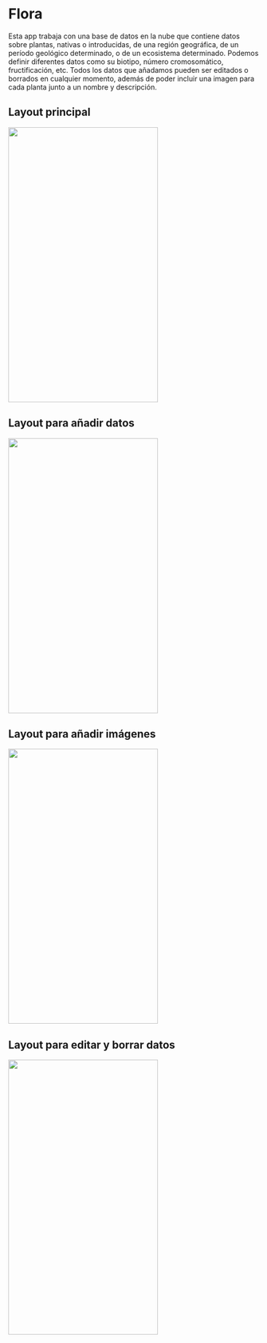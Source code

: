 # Flora

Esta app trabaja con una base de datos en la nube que contiene datos sobre plantas, nativas o introducidas, de una región geográfica, de un período geológico determinado, o de un ecosistema determinado. Podemos definir diferentes datos como su biotipo, número cromosomático, fructificación, etc.
Todos los datos que añadamos pueden ser editados o borrados en cualquier momento, además de poder incluir una imagen para cada planta junto a un nombre y descripción.

## Layout principal

<img src="https://user-images.githubusercontent.com/81225623/156653838-6dfd8633-16c1-449c-a086-9dbd8831faea.jpg" width="300" height="550">

## Layout para añadir datos

<img src="https://user-images.githubusercontent.com/81225623/156465976-27e71396-2fa2-4280-bf69-083afeb63b60.jpg" width="300" height="550">

## Layout para añadir imágenes

<img src="https://user-images.githubusercontent.com/81225623/156465931-3ffc916b-20b5-49bb-a555-8ce8f69c26ba.jpg" width="300" height="550">

## Layout para editar y borrar datos

<img src="https://user-images.githubusercontent.com/81225623/156465998-fab9463e-d9d2-42c1-963d-2a6b5e8d9968.jpg" width="300" height="550">
